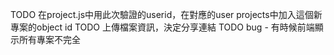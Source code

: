 TODO 在project.js中用此次驗證的userid，在對應的user projects中加入這個新專案的object id
TODO 上傳檔案資訊，決定分享連結
TODO bug - 有時候前端顯示所有專案不完全